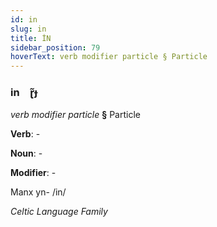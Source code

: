 ```yaml
---
id: in
slug: in
title: İN
sidebar_position: 79
hoverText: verb modifier particle § Particle
---
```


### in&emsp;<span kind="abugida">ɽ̃ɟ</span>

*verb modifier particle* **§** Particle

**Verb**: -

**Noun**: -

**Modifier**: -

Manx yn- /in/

*Celtic Language Family*
